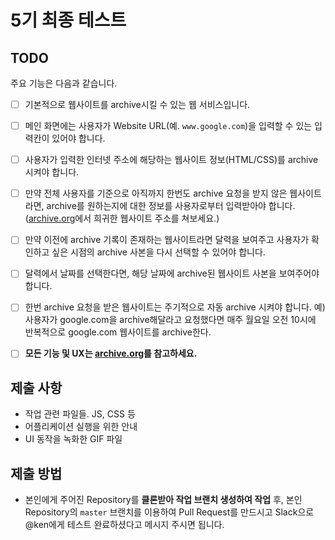 # 5기 최종 테스트

## TODO

주요 기능은 다음과 같습니다.

- [ ] 기본적으로 웹사이트를 archive시킬 수 있는 웹 서비스입니다.
- [ ] 메인 화면에는 사용자가 Website URL(예. `www.google.com`)을 입력할 수 있는 입력칸이 있어야 합니다.
- [ ] 사용자가 입력한 인터넷 주소에 해당하는 웹사이트 정보(HTML/CSS)를 archive 시켜야 합니다.
- [ ] 만약 전체 사용자를 기준으로 아직까지 한번도 archive 요청을 받지 않은 웹사이트라면, archive를 원하는지에 대한 정보를 사용자로부터 입력받아야 합니다. ([archive.org](https://archive.org)에서 희귀한 웹사이트 주소를 쳐보세요.)
- [ ] 만약 이전에 archive 기록이 존재하는 웹사이트라면 달력을 보여주고 사용자가 확인하고 싶은 시점의 archive 사본을 다시 선택할 수 있어야 합니다.
- [ ] 달력에서 날짜를 선택한다면, 해당 날짜에 archive된 웹사이트 사본을 보여주어야 합니다.
- [ ] 한번 archive 요청을 받은 웹사이트는 주기적으로 자동 archive 시켜야 합니다. 예) 사용자가 google.com을 archive해달라고 요청했다면 매주 월요일 오전 10시에 반복적으로 google.com 웹사이트를 archive한다.
- [ ] **모든 기능 및 UX는 [archive.org](https://archive.org)를 참고하세요.**


## 제출 사항

- 작업 관련 파일들. JS, CSS 등
- 어플리케이션 실행을 위한 안내
- UI 동작을 녹화한 GIF 파일

## 제출 방법

- 본인에게 주어진 Repository를 **클론받아 작업 브랜치 생성하여 작업** 후, 본인 Repository의 `master` 브랜치를 이용하여 Pull Request를 만드시고 Slack으로 @ken에게 테스트 완료하셨다고 메시지 주시면 됩니다.
